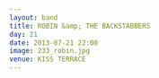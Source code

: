 ```yaml
---
layout: band
title: ROBIN &amp; THE BACKSTABBERS
day: 21
date: 2013-07-21 22:00
image: 233_robin.jpg
venue: KISS TERRACE
---
```



